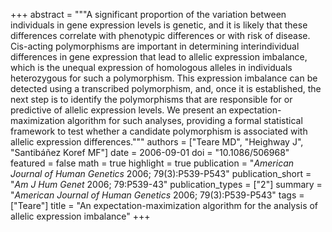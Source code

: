 +++
abstract = """A significant proportion of the variation between individuals in gene expression levels is genetic, and it is likely that these differences correlate with phenotypic differences or with risk of disease. Cis-acting polymorphisms are important in determining interindividual differences in gene expression that lead to allelic expression imbalance, which is the unequal expression of homologous alleles in individuals heterozygous for such a polymorphism. This expression imbalance can be detected using a transcribed polymorphism, and, once it is established, the next step is to identify the polymorphisms that are responsible for or predictive of allelic expression levels. We present an expectation-maximization algorithm for such analyses, providing a formal statistical framework to test whether a candidate polymorphism is associated with allelic expression differences."""
authors = ["Teare MD", "Heighway J", "Santibáñez Koref MF"]
date = 2006-09-01
doi = "10.1086/506968"
featured = false
math = true
highlight = true
publication = "*American Journal of Human Genetics* 2006; 79(3):P539-P543"
publication_short = "*Am J Hum Genet* 2006; 79:P539-43"
publication_types = ["2"]
summary = "*American Journal of Human Genetics* 2006; 79(3):P539-P543"
tags = ["Teare"]
title = "An expectation-maximization algorithm for the analysis of allelic expression imbalance"
+++
